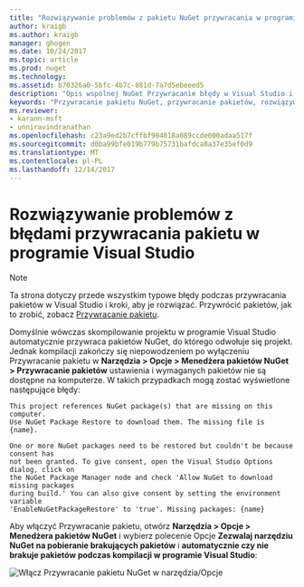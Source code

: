 ```yaml
---
title: "Rozwiązywanie problemów z pakietu NuGet przywracania w programie Visual Studio | Dokumentacja firmy Microsoft"
author: kraigb
ms.author: kraigb
manager: ghogen
ms.date: 10/24/2017
ms.topic: article
ms.prod: nuget
ms.technology: 
ms.assetid: b70326a0-5bfc-4b7c-881d-7a7d5ebeeed5
description: "Opis wspólnej NuGet Przywracanie błędy w Visual Studio i sposoby ich rozwiązywania."
keywords: "Przywracanie pakietu NuGet, przywracanie pakietów, rozwiązywania problemów, rozwiązywanie problemów"
ms.reviewer:
- karann-msft
- unniravindranathan
ms.openlocfilehash: c23a9ed2b7cffbf904018a089ccde000adaa517f
ms.sourcegitcommit: d0ba99bfe019b779b75731bafdca8a37e35ef0d9
ms.translationtype: MT
ms.contentlocale: pl-PL
ms.lasthandoff: 12/14/2017
---
```

# <a name="troubleshooting-package-restore-errors-in-visual-studio"></a>Rozwiązywanie problemów z błędami przywracania pakietu w programie Visual Studio

> [!Note]
> Ta strona dotyczy przede wszystkim typowe błędy podczas przywracania pakietów w Visual Studio i kroki, aby je rozwiązać. Przywrócić pakietów, jak to zrobić, zobacz [Przywracanie pakietu](../Consume-Packages/Package-Restore.md#enabling-and-disabling-package-restore).

Domyślnie wówczas skompilowanie projektu w programie Visual Studio automatycznie przywraca pakietów NuGet, do którego odwołuje się projekt. Jednak kompilacji zakończy się niepowodzeniem po wyłączeniu Przywracanie pakietu w **Narzędzia > Opcje > Menedżera pakietów NuGet > Przywracanie pakietów** ustawienia i wymaganych pakietów nie są dostępne na komputerze. W takich przypadkach mogą zostać wyświetlone następujące błędy:

```
This project references NuGet package(s) that are missing on this computer.
Use NuGet Package Restore to download them. The missing file is {name}.
```

```
One or more NuGet packages need to be restored but couldn't be because consent has
not been granted. To give consent, open the Visual Studio Options dialog, click on
the NuGet Package Manager node and check 'Allow NuGet to download missing packages
during build.' You can also give consent by setting the environment variable
'EnableNuGetPackageRestore' to 'true'. Missing packages: {name} 
```

Aby włączyć Przywracanie pakietu, otwórz **Narzędzia > Opcje > Menedżera pakietów NuGet** i wybierz polecenie Opcje **Zezwalaj narzędziu NuGet na pobieranie brakujących pakietów** i **automatycznie czy nie brakuje pakietów podczas kompilacji w programie Visual Studio**:

![Włącz Przywracanie pakietu NuGet w narzędzia/Opcje](../Consume-Packages/media/restore-01-autorestoreoptions.png)

